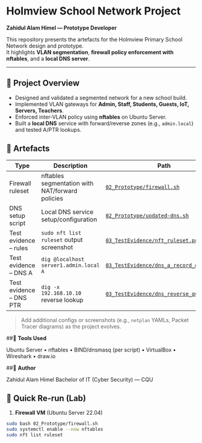# Holmview School Network Project
**Zahidul Alam Himel — Prototype Developer**

This repository presents the artefacts for the Holmview Primary School Network design and prototype.  
It highlights **VLAN segmentation**, **firewall policy enforcement with nftables**, and a **local DNS server**.

---

## 🔹 Project Overview
- Designed and validated a segmented network for a new school build.
- Implemented VLAN gateways for **Admin, Staff, Students, Guests, IoT, Servers, Teachers**.
- Enforced inter-VLAN policy using **nftables** on Ubuntu Server.
- Built a **local DNS** service with forward/reverse zones (e.g., `admin.local`) and tested A/PTR lookups.

## 🔹 Artefacts
| Type | Description | Path |
|---|---|---|
| Firewall ruleset | nftables segmentation with NAT/forward policies | [`02_Prototype/firewall.sh`](./02_Prototype/firewall.sh) |
| DNS setup script | Local DNS service setup/configuration | [`02_Prototype/uodated-dns.sh`](./02_Prototype/setup-dns.sh) |
| Test evidence – rules | `sudo nft list ruleset` output screenshot | [`03_TestEvidence/nft_ruleset.png`](./03_TestEvidence/nft_ruleset.png) |
| Test evidence – DNS A | `dig @localhost server1.admin.local A` | [`03_TestEvidence/dns_a_record_query.png`](./03_TestEvidence/dns_a_record_query.png) |
| Test evidence – DNS PTR | `dig -x 192.168.10.10` reverse lookup | [`03_TestEvidence/dns_reverse_query.png`](./03_TestEvidence/dns_ptr_query.png) |

> Add additional configs or screenshots (e.g., `netplan` YAMLs, Packet Tracer diagrams) as the project evolves.

##🔹 **Tools Used**

Ubuntu Server • nftables • BIND/dnsmasq (per script) • VirtualBox • Wireshark • draw.io

##🔹 **Author**

Zahidul Alam Himel
Bachelor of IT (Cyber Security) — CQU

## 🔹 Quick Re-run (Lab)
1) **Firewall VM** (Ubuntu Server 22.04)
```bash
sudo bash 02_Prototype/firewall.sh
sudo systemctl enable --now nftables
sudo nft list ruleset

